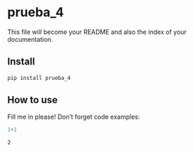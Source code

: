 # prueba_4


<!-- WARNING: THIS FILE WAS AUTOGENERATED! DO NOT EDIT! -->

This file will become your README and also the index of your
documentation.

## Install

``` sh
pip install prueba_4
```

## How to use

Fill me in please! Don’t forget code examples:

``` python
1+1
```

    2
